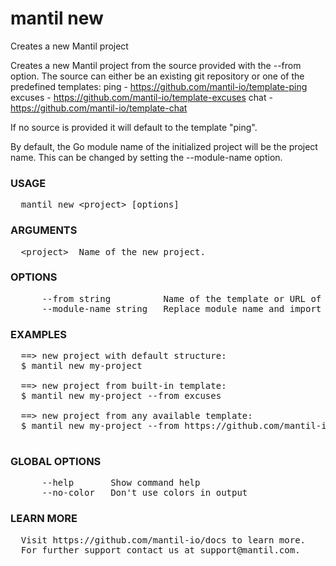 
# mantil new

Creates a new Mantil project

Creates a new Mantil project from the source provided with the --from option.
The source can either be an existing git repository or one of the predefined templates:
ping    - https://github.com/mantil-io/template-ping
excuses - https://github.com/mantil-io/template-excuses
chat    - https://github.com/mantil-io/template-chat

If no source is provided it will default to the template "ping".

By default, the Go module name of the initialized project will be the project name.
This can be changed by setting the --module-name option.

### USAGE
<pre>
  mantil new &lt;project&gt; [options]
</pre>
### ARGUMENTS
<pre>
  &lt;project&gt;  Name of the new project.
</pre>
### OPTIONS
<pre>
      --from string          Name of the template or URL of the repository that will be used as one
      --module-name string   Replace module name and import paths
</pre>
### EXAMPLES
<pre>
  ==&gt; new project with default structure:
  $ mantil new my-project

  ==&gt; new project from built-in template:
  $ mantil new my-project --from excuses

  ==&gt; new project from any available template:
  $ mantil new my-project --from https://github.com/mantil-io/template-excuses

</pre>
### GLOBAL OPTIONS
<pre>
      --help       Show command help
      --no-color   Don't use colors in output
</pre>
### LEARN MORE
<pre>
  Visit https://github.com/mantil-io/docs to learn more.
  For further support contact us at support@mantil.com.
</pre>
